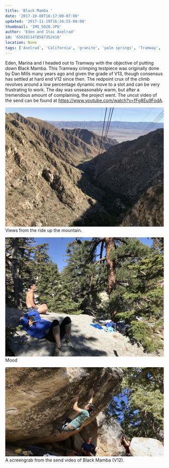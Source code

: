 ```yaml
---
title: 'Black Mamba '
date: '2017-10-08T16:17:00-07:00'
updated: '2017-11-19T16:34:55-08:00'
thumbnail: 'IMG_5028.JPG'
author: 'Eden and Itai Axelrad'
id: '6562811478587352416'
location: None
tags: ['Axelrad', 'California', 'granite', 'palm springs', 'Tramway', 'v12']
---
```

Eden, Marina and I headed out to Tramway with the objective of putting down Black Mamba. This Tramway crimping testpiece was originally done by Dan Mills many years ago and given the grade of V13, though consensus has settled at hard end V12 since then. The redpoint crux of the climb revolves around a low percentage dynamic move to a slot and can be very frustrating to work. The day was unseasonably warm, but after a tremendous amount of complaining, the project went. The uncut video of the send can be found at <https://www.youtube.com/watch?v=fFg8Eu9FodA>.

![image alt](/images/IMG_5028.JPG)Views from the ride up the mountain.

![image alt](/images/IMG_5062.JPG)Mood

![image alt](/images/IMG_5226.jpg)A screengrab from the send video of Black Mamba (V12).

